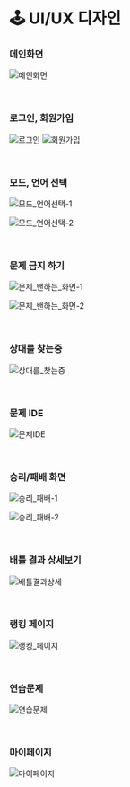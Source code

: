 # 🕹 UI/UX 디자인

### 메인화면

![메인화면](../images/메인화면-1.png)

</br>

### 로그인, 회원가입

![로그인](../images/로그인_회원가입-1.png)
![회원가입](../images/로그인_회원가입-2.png)

</br>

### 모드, 언어 선택

![모드_언어선택-1](../images/모드_언어선택-1.png)

![모드_언어선택-2](../images/모드_언어선택-2.png)

</br>

### 문제 금지 하기

![문제_밴하는_화면-1](../images/문제_밴하는_화면-1.png)

![문제_밴하는_화면-2](../images/문제_밴하는_화면-2.png)

</br>

### 상대를 찾는중

![상대를_찾는중](../images/상대를_찾는중-1.png)

</br>

### 문제 IDE

![문제IDE](../images/문제IDE-1.png)

</br>

### 승리/패배 화면

![승리_패배-1](../images/승리_패배-1.png)

![승리_패배-2](../images/승리_패배-2.png)

</br>

### 배틀 결과 상세보기

![배틀결과상세](../images/배틀결과상세-1.png)

</br>

### 랭킹 페이지

![랭킹_페이지](../images/랭킹_페이지-1.png)

</br>

### 연습문제

![연습문제](../images/연습문제-1.png)

</br>

### 마이페이지

![마이페이지](../images/마이페이지-1.png)
